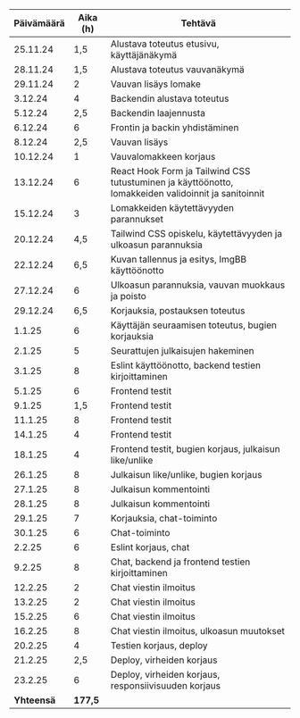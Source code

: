 | Päivämäärä | Aika (h) | Tehtävä |
|-------------|------|-----------|
| 25.11.24    | 1,5  | Alustava toteutus etusivu, käyttäjänäkymä |
| 28.11.24    | 1,5  | Alustava toteutus vauvanäkymä |
| 29.11.24    | 2    | Vauvan lisäys lomake |
| 3.12.24     | 4    | Backendin alustava toteutus |
| 5.12.24     | 2,5  | Backendin laajennusta |
| 6.12.24     | 6    | Frontin ja backin yhdistäminen |
| 8.12.24     | 2,5  | Vauvan lisäys |
| 10.12.24    | 1    | Vauvalomakkeen korjaus |
| 13.12.24    | 6    | React Hook Form ja Tailwind CSS tutustuminen ja käyttöönotto, lomakkeiden validoinnit ja sanitoinnit |
| 15.12.24    | 3    | Lomakkeiden käytettävyyden parannukset |
| 20.12.24    | 4,5  | Tailwind CSS opiskelu, käytettävyyden ja ulkoasun parannuksia |
| 22.12.24    | 6,5  | Kuvan tallennus ja esitys, ImgBB käyttöönotto |
| 27.12.24    | 6    | Ulkoasun parannuksia, vauvan muokkaus ja poisto |
| 29.12.24    | 6,5  | Korjauksia, postauksen toteutus |
| 1.1.25      | 6    | Käyttäjän seuraamisen toteutus, bugien korjauksia |
| 2.1.25      | 5    | Seurattujen julkaisujen hakeminen |
| 3.1.25      | 8    | Eslint käyttöönotto, backend testien kirjoittaminen |
| 5.1.25      | 6    | Frontend testit |
| 9.1.25      | 1,5  | Frontend testit |
| 11.1.25     | 8    | Frontend testit |
| 14.1.25     | 4    | Frontend testit |
| 18.1.25     | 4    | Frontend testit, bugien korjaus, julkaisun like/unlike |
| 26.1.25     | 8    | Julkaisun like/unlike, bugien korjaus |
| 27.1.25     | 8    | Julkaisun kommentointi |
| 28.1.25     | 8    | Julkaisun kommentointi |
| 29.1.25     | 7    | Korjauksia, chat-toiminto |
| 30.1.25     | 6    | Chat-toiminto |
| 2.2.25      | 6    | Eslint korjaus, chat |
| 9.2.25      | 8    | Chat, backend ja frontend testien kirjoittaminen |
| 12.2.25     | 2    | Chat viestin ilmoitus |
| 13.2.25     | 2    | Chat viestin ilmoitus |
| 15.2.25     | 6    | Chat viestin ilmoitus |
| 16.2.25     | 8    | Chat viestin ilmoitus, ulkoasun muutokset |
| 20.2.25     | 4    | Testien korjaus, deploy |
| 21.2.25     | 2,5  | Deploy, virheiden korjaus |
| 23.2.25     | 6    | Deploy, virheiden korjaus, responsiivisuuden korjaus |
| **Yhteensä** | **177,5** | |
